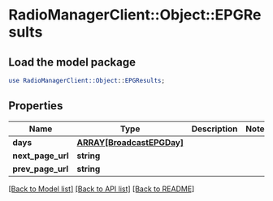 # RadioManagerClient::Object::EPGResults

## Load the model package
```perl
use RadioManagerClient::Object::EPGResults;
```

## Properties
Name | Type | Description | Notes
------------ | ------------- | ------------- | -------------
**days** | [**ARRAY[BroadcastEPGDay]**](BroadcastEPGDay.md) |  | 
**next_page_url** | **string** |  | 
**prev_page_url** | **string** |  | 

[[Back to Model list]](../README.md#documentation-for-models) [[Back to API list]](../README.md#documentation-for-api-endpoints) [[Back to README]](../README.md)


